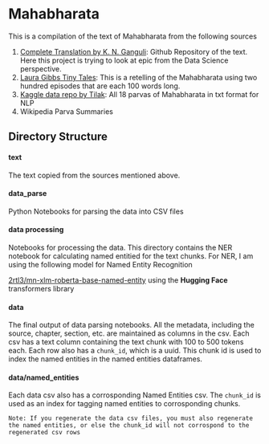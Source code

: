 # Mahabharata
This is a compilation of the text of Mahabharata from the following sources

1. [Complete Translation by K. N. Ganguli](https://github.com/kunjee17/mahabharata/tree/master): Github Repository of the text. Here this project is trying to look at epic from the Data Science perspective.
2. [Laura Gibbs Tiny Tales](https://microfables.blogspot.com/2020/11/tiny-tales-from-mahabharata.html): This is a retelling of the Mahabharata using two hundred episodes that are each 100 words long. 
3. [Kaggle data repo by Tilak](https://www.kaggle.com/datasets/tilakd/mahabharata): All 18 parvas of Mahabharata in txt format for NLP
4. Wikipedia Parva Summaries

## Directory Structure

#### text
The text copied from the sources mentioned above. 

#### data_parse
Python Notebooks for parsing the data into CSV files 

#### data processing
Notebooks for processing the data. This directory contains the NER notebook for calculating named entitied for the text chunks. For NER, I am using the following model for Named Entity Recognition

[2rtl3/mn-xlm-roberta-base-named-entity](https://huggingface.co/2rtl3/mn-xlm-roberta-base-named-entity) using the **Hugging Face** transformers library

#### data
The final output of data parsing notebooks. All the metadata, including the source, chapter, section, etc. are maintained as columns in the csv. Each csv has a text column containing the text chunk with 100 to 500 tokens each. Each row also has a `chunk_id`, which is a uuid. This chunk id is used to index the named entities in the named entities dataframes.  

#### data/named_entities
Each data csv also has a corrosponding Named Entities csv. The `chunk_id` is used as an index for tagging named entities to corrosponding chunks.

    Note: If you regenerate the data csv files, you must also regenerate the named entities, or else the chunk_id will not corrospond to the regenerated csv rows


